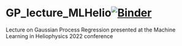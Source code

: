 # GP_lecture_MLHelio[![Binder](https://mybinder.org/badge_logo.svg)](https://mybinder.org/v2/gh/ecamporeale/GP_lecture_MLHelio/HEAD)

Lecture on Gaussian Process Regression presented at the Machine Learning in Heliophysics 2022 conference
